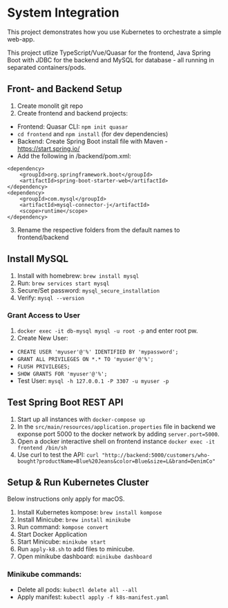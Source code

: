 # System Integration

This project demonstrates how you use Kubernetes to orchestrate a simple web-app.

This project utlize TypeScript/Vue/Quasar for the frontend, Java Spring Boot with JDBC for the backend and MySQL for database - all running in separated containers/pods.

<!-- ## SQL Database ER-Diagram
<img src="resources/er_diagram.png" width="450" height="450" alt="ER-Diagram"> -->

## Front- and Backend Setup

1. Create monolit git repo
2. Create frontend and backend projects:

- Frontend: Quasar CLI: `npm init quasar`
- `cd frontend` and `npm install` (for dev dependencies)
- Backend: Create Spring Boot install file with Maven - https://start.spring.io/
- Add the following in /backend/pom.xml:

```
<dependency>
    <groupId>org.springframework.boot</groupId>
    <artifactId>spring-boot-starter-web</artifactId>
</dependency>
<dependency>
    <groupId>com.mysql</groupId>
    <artifactId>mysql-connector-j</artifactId>
    <scope>runtime</scope>
</dependency>
```

3. Rename the respective folders from the default names to frontend/backend

## Install MySQL

1. Install with homebrew: `brew install mysql`
2. Run: `brew services start mysql`
3. Secure/Set password: `mysql_secure_installation`
4. Verify: `mysql --version`

### Grant Access to User

1. `docker exec -it db-mysql mysql -u root -p` and enter root pw.
2. Create New User:

- `CREATE USER 'myuser'@'%' IDENTIFIED BY 'mypassword';`
- `GRANT ALL PRIVILEGES ON *.* TO 'myuser'@'%';`
- `FLUSH PRIVILEGES;`
- `SHOW GRANTS FOR 'myuser'@'%';`
- Test User: `mysql -h 127.0.0.1 -P 3307 -u myuser -p`

## Test Spring Boot REST API

1. Start up all instances with `docker-compose up`
2. In the `src/main/resources/application.properties` file in backend we exponse port 5000 to the docker network by adding `server.port=5000`.
3. Open a docker interactive shell on frontend instance `docker exec -it frontend /bin/sh`
4. Use curl to test the API: `curl "http://backend:5000/customers/who-bought?productName=Blue%20Jeans&color=Blue&size=L&brand=DenimCo"`

## Setup & Run Kubernetes Cluster

Below instructions only apply for macOS.

1. Install Kubernetes kompose: `brew install kompose`
2. Install Minicube: `brew install minikube`
3. Run command: `kompose convert`
4. Start Docker Application
5. Start Minicube: `minikube start`
6. Run `apply-k8.sh` to add files to minicube.
7. Open minikube dashboard: `minikube dashboard`

### Minikube commands:

- Delete all pods: `kubectl delete all --all`
- Apply manifest: `kubectl apply -f k8s-manifest.yaml`
